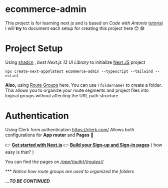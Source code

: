 
# ecommerce-admin
This project is for learning next js and is based on *Code with Antonio* [tutorial](https://www.youtube.com/watch?v=5miHyP6lExg&t=2896s)
I will **try** to document each setup for creating this project here 😊 😅


# Project Setup
Using [shadcn](https://ui.shadcn.com/) , *best Next.js 13 UI Library* to initialize [Next JS](https://ui.shadcn.com/docs/installation/next) project

    npx create-next-app@latest ecommerce-admin --typescript --tailwind --eslint


**Also,** using [Route Groups](https://nextjs.org/docs/app/building-your-application/routing/route-groups) here.
You can use `(foldername)` to create a folder. This allows you to organize your route segments and project files into logical groups without affecting the URL path structure.

# Authentication

Using Clerk form authentication https://clerk.com/
Allows both configurations for **App router** and **Pages** 🥳

👉 **[Get started with Next.js](https://clerk.com/docs/nextjs/get-started-with-nextjs)**
👉 **[Build your Sign-up and Sign-in pages](https://clerk.com/docs/nextjs/signup)** ( how easy is that? )

You can find the pages on *[/app/(auth)/(routes)/](https://github.com/bullseye405/ecommerce-admin/tree/clerk-auth/app/%28auth%29/%28routes%29)*

*** *Notice how route groups are used to organized the folders*


***...TO BE CONTINUED***
